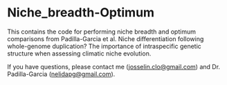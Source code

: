 # Niche_breadth-Optimum
This contains the code for performing niche breadth and optimum comparisons from Padilla-Garcia et al. Niche differentiation following whole-genome duplication? The importance of intraspecific genetic structure when assessing climatic niche evolution.

If you have questions, please contact me (josselin.clo@gmail.com) and Dr. Padilla-Garcia (nelidapg@gmail.com).

